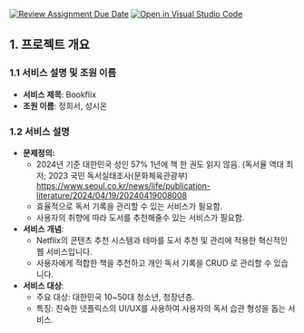 [![Review Assignment Due Date](https://classroom.github.com/assets/deadline-readme-button-22041afd0340ce965d47ae6ef1cefeee28c7c493a6346c4f15d667ab976d596c.svg)](https://classroom.github.com/a/CYJyaL-A)
[![Open in Visual Studio Code](https://classroom.github.com/assets/open-in-vscode-2e0aaae1b6195c2367325f4f02e2d04e9abb55f0b24a779b69b11b9e10269abc.svg)](https://classroom.github.com/online_ide?assignment_repo_id=17366498&assignment_repo_type=AssignmentRepo)


## 1. 프로젝트 개요

### 1.1 서비스 설명 및 조원 이름

- **서비스 제목**: Bookflix
- **조원 이름**: 정희서, 성시온

### 1.2 서비스 설명

- **문제정의:**
    - 2024년 기준 대한민국 성인 57% 1년에 책 한 권도 읽지 않음. 
    (독서율 역대 최저; 2023 국민 독서실태조사(문화체육관광부)
    https://www.seoul.co.kr/news/life/publication-literature/2024/04/19/20240419008008
    - 효율적으로 독서 기록을 관리할 수 있는 서비스가 필요함.
    - 사용자의 취향에 따라 도서를 추천해줄수 있는 서비스가 필요함.
- **서비스 개념**:
    - Netflix의 콘텐츠 추천 시스템과 테마를 도서 추천 및 관리에 적용한 혁신적인 웹 서비스입니다.
    - 사용자에게 적합한 책을 추천하고 개인 독서 기록을 CRUD 로 관리할 수 있습니다.
- **서비스 대상**:
    - 주요 대상: 대한민국 10~50대 청소년, 청장년층.
    - 특징: 친숙한 넷플릭스의 UI/UX를 사용하여 사용자의 독서 습관 형성을 돕는 서비스.
